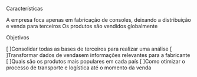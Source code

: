 Características

A empresa foca apenas em fabricação de consoles, deixando a distribuição e venda para terceiros
Os produtos são vendidos globalmente

Objetivos

 [ ]Consolidar todas as bases de terceiros para realizar uma análise
 [ ]Transformar dados de vendasem informações relevantes para a fabricante
 [ ]Quais são os produtos mais populares em cada país
 [ ]Como otimizar o processo de transporte e logística até o momento da venda
